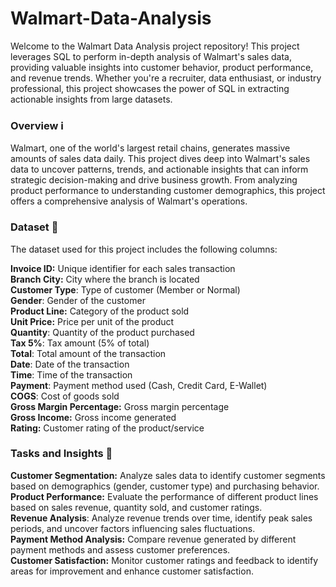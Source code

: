 # Walmart-Data-Analysis
Welcome to the Walmart Data Analysis project repository! This project leverages SQL to perform in-depth analysis of Walmart's sales data, providing valuable insights into customer behavior, product performance, and revenue trends. Whether you're a recruiter, data enthusiast, or industry professional, this project showcases the power of SQL in extracting actionable insights from large datasets.

### **Overview ℹ️**
Walmart, one of the world's largest retail chains, generates massive amounts of sales data daily. This project dives deep into Walmart's sales data to uncover patterns, trends, and actionable insights that can inform strategic decision-making and drive business growth. From analyzing product performance to understanding customer demographics, this project offers a comprehensive analysis of Walmart's operations.

### **Dataset 📝**
The dataset used for this project includes the following columns:

**Invoice ID:** Unique identifier for each sales transaction <br />
**Branch City:** City where the branch is located <br />
**Customer Type**: Type of customer (Member or Normal) <br />
**Gender**: Gender of the customer <br />
**Product Line:** Category of the product sold <br />
**Unit Price:** Price per unit of the product <br />
**Quantity**: Quantity of the product purchased <br />
**Tax 5%**: Tax amount (5% of total) <br />
**Total**: Total amount of the transaction <br />
**Date**: Date of the transaction <br />
**Time**: Time of the transaction <br />
**Payment**: Payment method used (Cash, Credit Card, E-Wallet) <br />
**COGS**: Cost of goods sold <br />
**Gross Margin Percentage:** Gross margin percentage <br />
**Gross Income:** Gross income generated <br />
**Rating:** Customer rating of the product/service


### **Tasks and Insights 🚀**
**Customer Segmentation:** Analyze sales data to identify customer segments based on demographics (gender, customer type) and purchasing behavior. <br />
**Product Performance:** Evaluate the performance of different product lines based on sales revenue, quantity sold, and customer ratings.<br />
**Revenue Analysis**: Analyze revenue trends over time, identify peak sales periods, and uncover factors influencing sales fluctuations.<br />
**Payment Method Analysis:** Compare revenue generated by different payment methods and assess customer preferences.<br />
**Customer Satisfaction:** Monitor customer ratings and feedback to identify areas for improvement and enhance customer satisfaction.<br />
